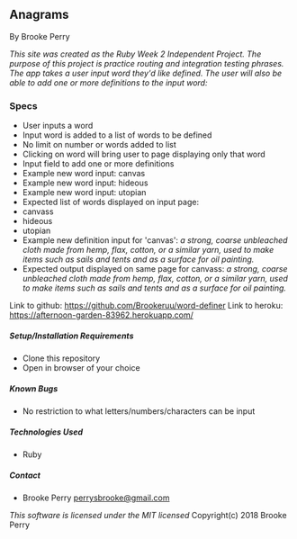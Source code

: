 ## Anagrams

By Brooke Perry

_This site was created as the Ruby Week 2 Independent Project. The purpose of this project is practice routing and integration testing phrases. The app takes a user input word they'd like defined. The user will also be able to add one or more definitions to the input word:_


### Specs
 * User inputs a word
 * Input word is added to a list of words to be defined
 * No limit on number or words added to list
 * Clicking on word will bring user to page displaying only that word
 * Input field to add one or more definitions
 * Example new word input: canvas
 * Example new word input: hideous
 * Example new word input: utopian
 * Expected list of words displayed on input page:
  * canvass
  * hideous
  * utopian
 * Example new definition input for 'canvas': _a strong, coarse unbleached cloth made from hemp, flax, cotton, or a similar yarn, used to make items such as sails and tents and as a surface for oil painting._
  * Expected output displayed on same page for canvass: _a strong, coarse unbleached cloth made from hemp, flax, cotton, or a similar yarn, used to make items such as sails and tents and as a surface for oil painting._


Link to github: https://github.com/Brookeruu/word-definer
Link to heroku: https://afternoon-garden-83962.herokuapp.com/

##### Setup/Installation Requirements
* Clone this repository
* Open in browser of your choice

##### Known Bugs
 * No restriction to what letters/numbers/characters can be input

##### Technologies Used
* Ruby

##### Contact
* Brooke Perry perrysbrooke@gmail.com

_This software is licensed under the MIT licensed_
Copyright(c) 2018 Brooke Perry
